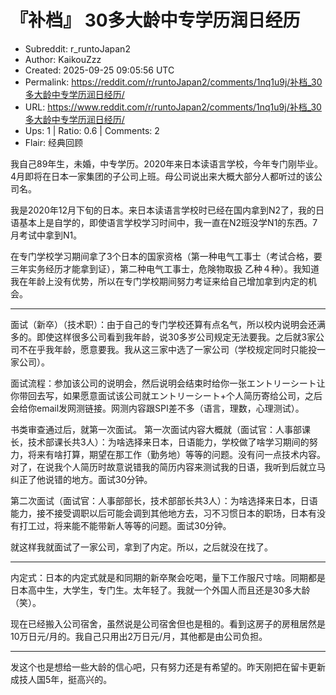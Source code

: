# 『补档』 30多大龄中专学历润日经历

- Subreddit: r_runtoJapan2
- Author: KaikouZzz
- Created: 2025-09-25 09:05:56 UTC
- Permalink: https://reddit.com/r/runtoJapan2/comments/1nq1u9j/补档_30多大龄中专学历润日经历/
- URL: https://www.reddit.com/r/runtoJapan2/comments/1nq1u9j/补档_30多大龄中专学历润日经历/
- Ups: 1 | Ratio: 0.6 | Comments: 2
- Flair: 经典回顾


我自己89年生，未婚，中专学历。2020年来日本读语言学校，今年专门刚毕业。4月即将在日本一家集团的子公司上班。母公司说出来大概大部分人都听过的该公司名。

我是2020年12月下旬的日本。来日本读语言学校时已经在国内拿到N2了，我的日语基本上是自学的，即使语言学校学习时间中，我一直在N2班没学N1的东西。7月考试中拿到N1。

在专门学校学习期间拿了3个日本的国家资格（第一种电气工事士（考试合格，要三年实务经历才能拿到证），第二种电气工事士，危険物取扱
乙种４种）。我知道我在年龄上没有优势，所以在专门学校期间努力考证来给自己增加拿到内定的机会。

------------------------------------------------------------------------

面试（新卒）（技术职）：由于自己的专门学校还算有点名气，所以校内说明会还满多的。即使这样很多公司看到我年龄，说30多岁公司规定无法要我。之后就3家公司不在乎我年龄，愿意要我。我从这三家中选了一家公司（学校规定同时只能投一家公司）。

面试流程：参加该公司的说明会，然后说明会结束时给你一张エントリーシート让你带回去写，如果愿意面试该公司就エントリーシート+个人简历寄给公司，之后会给你email发网测链接。网测内容跟SPI差不多（语言，理数，心理测试）。

书类审查通过后，就第一次面试。
第一次面试内容大概就（面试官：人事部课长，技术部课长共3人）：为啥选择来日本，日语能力，学校做了啥学习期间的努力，将来有啥打算，期望在那工作（勤务地）等等的问题。没有问一点技术内容。对了，在说我个人简历时故意说错我的简历内容来测试我的日语，我听到后就立马纠正了他说错的地方。面试30分钟。

第二次面试（面试官：人事部部长，技术部部长共3人）：为啥选择来日本，日语能力，接不接受调职以后可能会调到其他地方去，习不习惯日本的职场，日本有没有打工过，将来能不能带新人等等的问题。面试30分钟。

就这样我就面试了一家公司，拿到了内定。所以，之后就没在找了。

------------------------------------------------------------------------

内定式：日本的内定式就是和同期的新卒聚会吃喝，量下工作服尺寸啥。同期都是日本高中生，大学生，专门生。太年轻了。我就一个外国人而且还是30多大龄（笑）。

现在已经搬入公司宿舍，虽然说是公司宿舍但也是租的。看到这房子的房租居然是10万日元/月的。我自己只用出2万日元/月，其他都是由公司负担。

------------------------------------------------------------------------

发这个也是想给一些大龄的信心吧，只有努力还是有希望的。昨天刚把在留卡更新成技人国5年，挺高兴的。

